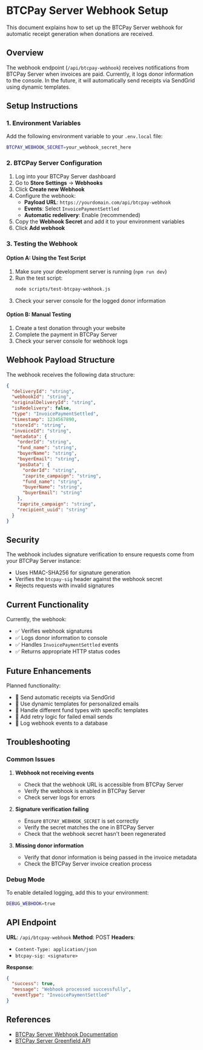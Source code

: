 # BTCPay Server Webhook Setup

This document explains how to set up the BTCPay Server webhook for automatic receipt generation when donations are received.

## Overview

The webhook endpoint (`/api/btcpay-webhook`) receives notifications from BTCPay Server when invoices are paid. Currently, it logs donor information to the console. In the future, it will automatically send receipts via SendGrid using dynamic templates.

## Setup Instructions

### 1. Environment Variables

Add the following environment variable to your `.env.local` file:

```bash
BTCPAY_WEBHOOK_SECRET=your_webhook_secret_here
```

### 2. BTCPay Server Configuration

1. Log into your BTCPay Server dashboard
2. Go to **Store Settings** → **Webhooks**
3. Click **Create new Webhook**
4. Configure the webhook:
   - **Payload URL**: `https://yourdomain.com/api/btcpay-webhook`
   - **Events**: Select `InvoicePaymentSettled`
   - **Automatic redelivery**: Enable (recommended)
5. Copy the **Webhook Secret** and add it to your environment variables
6. Click **Add webhook**

### 3. Testing the Webhook

#### Option A: Using the Test Script

1. Make sure your development server is running (`npm run dev`)
2. Run the test script:
   ```bash
   node scripts/test-btcpay-webhook.js
   ```
3. Check your server console for the logged donor information

#### Option B: Manual Testing

1. Create a test donation through your website
2. Complete the payment in BTCPay Server
3. Check your server console for webhook logs

## Webhook Payload Structure

The webhook receives the following data structure:

```json
{
  "deliveryId": "string",
  "webhookId": "string",
  "originalDeliveryId": "string",
  "isRedelivery": false,
  "type": "InvoicePaymentSettled",
  "timestamp": 1234567890,
  "storeId": "string",
  "invoiceId": "string",
  "metadata": {
    "orderId": "string",
    "fund_name": "string",
    "buyerName": "string",
    "buyerEmail": "string",
    "posData": {
      "orderId": "string",
      "zaprite_campaign": "string",
      "fund_name": "string",
      "buyerName": "string",
      "buyerEmail": "string"
    },
    "zaprite_campaign": "string",
    "recipient_uuid": "string"
  }
}
```

## Security

The webhook includes signature verification to ensure requests come from your BTCPay Server instance:

- Uses HMAC-SHA256 for signature generation
- Verifies the `btcpay-sig` header against the webhook secret
- Rejects requests with invalid signatures

## Current Functionality

Currently, the webhook:

- ✅ Verifies webhook signatures
- ✅ Logs donor information to console
- ✅ Handles `InvoicePaymentSettled` events
- ✅ Returns appropriate HTTP status codes

## Future Enhancements

Planned functionality:

- 🔄 Send automatic receipts via SendGrid
- 🔄 Use dynamic templates for personalized emails
- 🔄 Handle different fund types with specific templates
- 🔄 Add retry logic for failed email sends
- 🔄 Log webhook events to a database

## Troubleshooting

### Common Issues

1. **Webhook not receiving events**

   - Check that the webhook URL is accessible from BTCPay Server
   - Verify the webhook is enabled in BTCPay Server
   - Check server logs for errors

2. **Signature verification failing**

   - Ensure `BTCPAY_WEBHOOK_SECRET` is set correctly
   - Verify the secret matches the one in BTCPay Server
   - Check that the webhook secret hasn't been regenerated

3. **Missing donor information**
   - Verify that donor information is being passed in the invoice metadata
   - Check the BTCPay Server invoice creation process

### Debug Mode

To enable detailed logging, add this to your environment:

```bash
DEBUG_WEBHOOK=true
```

## API Endpoint

**URL**: `/api/btcpay-webhook`
**Method**: POST
**Headers**:

- `Content-Type: application/json`
- `btcpay-sig: <signature>`

**Response**:

```json
{
  "success": true,
  "message": "Webhook processed successfully",
  "eventType": "InvoicePaymentSettled"
}
```

## References

- [BTCPay Server Webhook Documentation](https://docs.btcpayserver.org/FAQ/General/#how-to-create-a-webhook-)
- [BTCPay Server Greenfield API](https://docs.btcpayserver.org/API/Greenfield/v1/#operation/Webhook_InvoicePaymentSettled)
